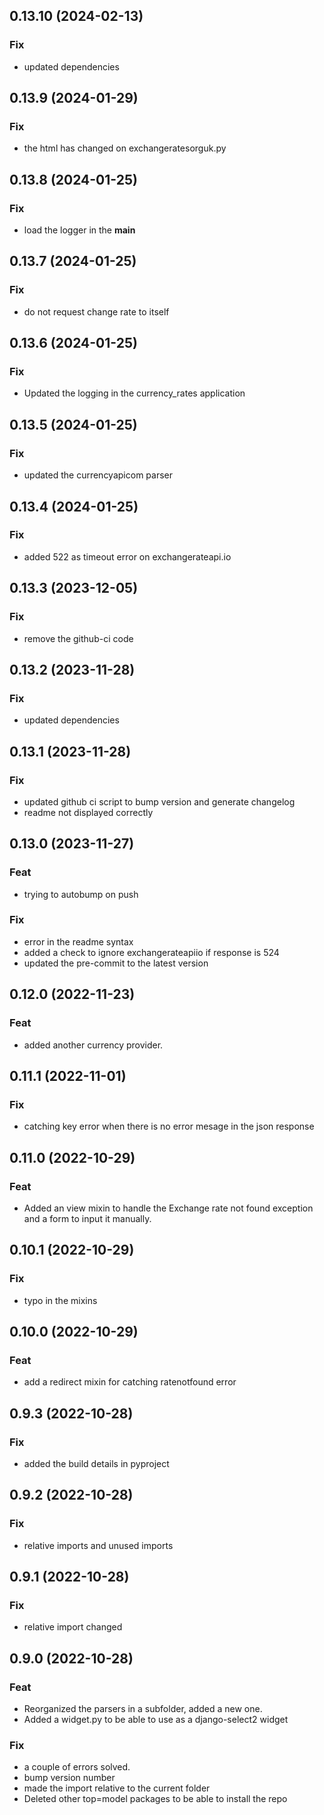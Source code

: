 ## 0.13.10 (2024-02-13)

### Fix

- updated dependencies

## 0.13.9 (2024-01-29)

### Fix

- the html has changed on exchangeratesorguk.py

## 0.13.8 (2024-01-25)

### Fix

- load the logger in the __main__

## 0.13.7 (2024-01-25)

### Fix

- do not request change rate to itself

## 0.13.6 (2024-01-25)

### Fix

- Updated the logging in the currency_rates application

## 0.13.5 (2024-01-25)

### Fix

- updated the currencyapicom parser

## 0.13.4 (2024-01-25)

### Fix

- added 522 as timeout error on exchangerateapi.io

## 0.13.3 (2023-12-05)

### Fix

- remove the github-ci code

## 0.13.2 (2023-11-28)

### Fix

- updated dependencies

## 0.13.1 (2023-11-28)

### Fix

- updated github ci script to bump version and generate changelog
- readme not displayed correctly

## 0.13.0 (2023-11-27)

### Feat

- trying to autobump on push

### Fix

- error in the readme syntax
- added a check to ignore exchangerateapiio if response is 524
- updated the pre-commit to the latest version

## 0.12.0 (2022-11-23)

### Feat

- added another currency provider.

## 0.11.1 (2022-11-01)

### Fix

- catching key error when there is no error mesage in the json response

## 0.11.0 (2022-10-29)

### Feat

- Added an view mixin to handle the Exchange rate not found exception and a form to input it manually.

## 0.10.1 (2022-10-29)

### Fix

- typo in the mixins

## 0.10.0 (2022-10-29)

### Feat

- add a redirect mixin for catching ratenotfound error

## 0.9.3 (2022-10-28)

### Fix

- added the build details in pyproject

## 0.9.2 (2022-10-28)

### Fix

- relative imports and unused imports

## 0.9.1 (2022-10-28)

### Fix

- relative import changed

## 0.9.0 (2022-10-28)

### Feat

- Reorganized the parsers in a subfolder, added a new one.
- Added a widget.py to be able to use as a django-select2 widget

### Fix

- a couple of errors solved.
- bump version number
- made the import relative to the current folder
- Deleted other top=model packages to be able to install the repo
